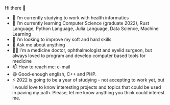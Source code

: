 Hi there 👋
- 🔭 I’m currently studying to work with health informatics
- 🌱 I’m currently learning Computer Science (graduate 2022), Rust Language, Python Language, Julia Language, Data Science, Machine Learning
- 👯 I’m looking to improve my soft and hard skills
- 💬 Ask me about anything
- 👩‍💻 I'm a medicine doctor, ophthalmologist and eyelid surgeon, but always loved to program and develop computer based tools for medicine  
- 📫 How to reach me: e-mail
- 😄 Good-enough english, C++ and PHP.
- ⚡ 2022 is going to be a year of studying - not accepting to work yet, but I would love to know interesting projects and topics that could be used in paving my path. Please, let me know anything you think could interest me.
